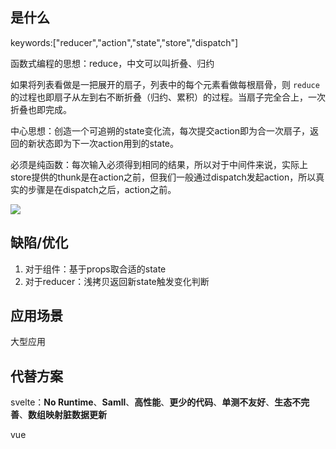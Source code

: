 ## <a id="whatis">是什么</a>
keywords:["reducer","action","state","store","dispatch"]

函数式编程的思想：reduce，中文可以叫折叠、归约

如果将列表看做是一把展开的扇子，列表中的每个元素看做每根扇骨，则 `reduce` 的过程也即扇子从左到右不断折叠（归约、累积）的过程。当扇子完全合上，一次折叠也即完成。

中心思想：创造一个可追朔的state变化流，每次提交action即为合一次扇子，返回的新状态即为下一次action用到的state。

必须是纯函数：每次输入必须得到相同的结果，所以对于中间件来说，实际上store提供的thunk是在action之前，但我们一般通过dispatch发起action，所以真实的步骤是在dispatch之后，action之前。

<img src="https://awps-assets.meituan.net/mit-x/blog-images-bundle-2017/15f65e33.png"/>

## <a id="issue">缺陷/优化</a>

1. 对于组件：基于props取合适的state
2. 对于reducer：浅拷贝返回新state触发变化判断

## <a id="scenario">应用场景</a>

大型应用

## <a id="replacement">代替方案</a>

svelte：**No Runtime**、**Samll**、**高性能**、**更少的代码**、**单测不友好**、**生态不完善**、**数组映射脏数据更新**

vue

